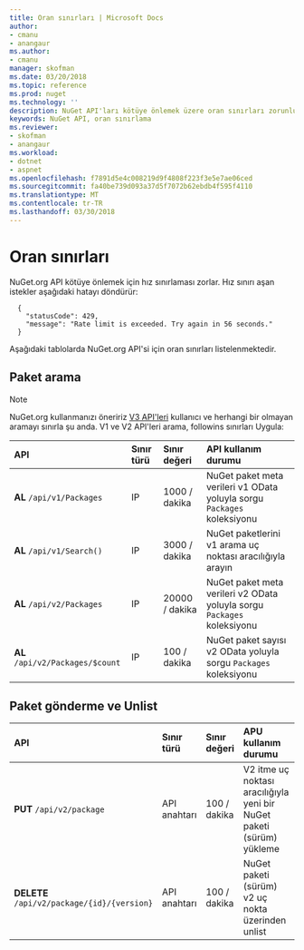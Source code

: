 ```yaml
---
title: Oran sınırları | Microsoft Docs
author:
- cmanu
- anangaur
ms.author:
- cmanu
manager: skofman
ms.date: 03/20/2018
ms.topic: reference
ms.prod: nuget
ms.technology: ''
description: NuGet API'ları kötüye önlemek üzere oran sınırları zorunlu.
keywords: NuGet API, oran sınırlama
ms.reviewer:
- skofman
- anangaur
ms.workload:
- dotnet
- aspnet
ms.openlocfilehash: f7891d5e4c008219d9f4808f223f3e5e7ae06ced
ms.sourcegitcommit: fa40be739d093a37d5f7072b62ebdb4f595f4110
ms.translationtype: MT
ms.contentlocale: tr-TR
ms.lasthandoff: 03/30/2018
---
```

# <a name="rate-limits"></a>Oran sınırları

NuGet.org API kötüye önlemek için hız sınırlaması zorlar. Hız sınırı aşan istekler aşağıdaki hatayı döndürür: 

  ~~~
    {
      "statusCode": 429,
      "message": "Rate limit is exceeded. Try again in 56 seconds."
    }
  ~~~

Aşağıdaki tablolarda NuGet.org API'si için oran sınırları listelenmektedir.

## <a name="package-search"></a>Paket arama

> [!Note]
> NuGet.org kullanmanızı öneririz [V3 API'leri](https://docs.microsoft.com/nuget/api/search-query-service-resource) kullanıcı ve herhangi bir olmayan aramayı sınırla şu anda. V1 ve V2 API'leri arama, followins sınırları Uygula:


| API | Sınır türü | Sınır değeri | API kullanım durumu |
|:---|:---|:---|:---|
**AL** `/api/v1/Packages` | IP | 1000 / dakika | NuGet paket meta verileri v1 OData yoluyla sorgu `Packages` koleksiyonu |
**AL** `/api/v1/Search()` | IP | 3000 / dakika | NuGet paketlerini v1 arama uç noktası aracılığıyla arayın | 
**AL** `/api/v2/Packages` | IP | 20000 / dakika | NuGet paket meta verileri v2 OData yoluyla sorgu `Packages` koleksiyonu | 
**AL** `/api/v2/Packages/$count` | IP | 100 / dakika | NuGet paket sayısı v2 OData yoluyla sorgu `Packages` koleksiyonu | 

## <a name="package-push-and-unlist"></a>Paket gönderme ve Unlist

| API | Sınır türü | Sınır değeri | APU kullanım durumu | 
|:---|:---|:---|:--- |
**PUT** `/api/v2/package` | API anahtarı | 100 / dakika | V2 itme uç noktası aracılığıyla yeni bir NuGet paketi (sürüm) yükleme 
**DELETE** `/api/v2/package/{id}/{version}` | API anahtarı | 100 / dakika | NuGet paketi (sürüm) v2 uç nokta üzerinden unlist 
